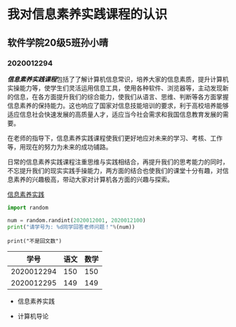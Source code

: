 # 我对信息素养实践课程的认识

## 软件学院20级5班孙小晴

### 2020012294

  ***信息素养实践课程***包括了了解计算机信息常识，培养大家的信息素质，提升计算机实操能力等，使学生们灵活运用信息工具，使用各种软件、浏览器等，主动发现新的信息，在各方面提升我们的综合能力，使我们从语言、思维、判断等各方面掌握信息素养的保持能力。这也响应了国家对信息技能培训的要求，利于高校培养能够适应信息社会快速发展的高质量人才，适应当今社会需求和我国信息教育发展的需要。

  在老师的指导下，信息素养实践课程使我们更好地应对未来的学习、考核、工作等，用现在的努力为未来的成功铺路。

  日常的信息素养实践课程注重思维与实践相结合，再提升我们的思考能力的同时，不忘提升我们的现实实践手操能力，两方面的结合也使我们的课堂十分有趣，对信息素养的兴趣极高，带动大家对计算机各方面的兴趣与探索。

[信息素养实践](https://www.zhihu.com/question/52002374/answer/798986910)

```python
import random

num = random.randint(2020012001, 2020012100)
print("请学号为: %d同学回答老师问题！"%(num))
```

`print("不是回文数")`

| 学号       | 语文 | 数学 |
| ---------- | ---- | ---- |
| 2020012294 | 150  | 150  |
| 2020012295 | 149  | 149  |

- 信息素养实践

- 计算机导论

  





